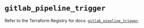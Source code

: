 # `gitlab_pipeline_trigger`

Refer to the Terraform Registry for docs: [`gitlab_pipeline_trigger`](https://registry.terraform.io/providers/gitlabhq/gitlab/17.11.0/docs/resources/pipeline_trigger).
